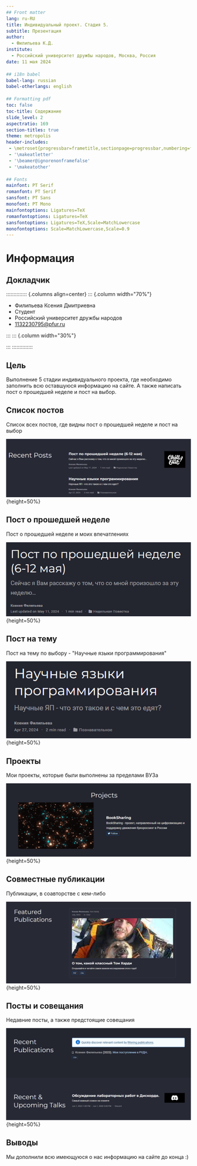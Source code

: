 ```yaml
---
## Front matter
lang: ru-RU
title: Индивидуальный проект. Стадия 5.
subtitle: Презентация
author:
  - Филипьева К.Д.
institute:
  - Российский университет дружбы народов, Москва, Россия
date: 11 мая 2024

## i18n babel
babel-lang: russian
babel-otherlangs: english

## Formatting pdf
toc: false
toc-title: Содержание
slide_level: 2
aspectratio: 169
section-titles: true
theme: metropolis
header-includes:
 - \metroset{progressbar=frametitle,sectionpage=progressbar,numbering=fraction}
 - '\makeatletter'
 - '\beamer@ignorenonframefalse'
 - '\makeatother'
 
## Fonts
mainfont: PT Serif
romanfont: PT Serif
sansfont: PT Sans
monofont: PT Mono
mainfontoptions: Ligatures=TeX
romanfontoptions: Ligatures=TeX
sansfontoptions: Ligatures=TeX,Scale=MatchLowercase
monofontoptions: Scale=MatchLowercase,Scale=0.9
---
```


# Информация

## Докладчик

:::::::::::::: {.columns align=center}
::: {.column width="70%"}

  * Филипьева Ксения Дмитриевна
  * Студент
  * Российский университет дружбы народов
  * [1132230795@pfur.ru](mailto:1132230795@pfur.ru)

:::
::: {.column width="30%"}

:::
::::::::::::::

## Цель

Выполнение 5 стадии индивидуального проекта, где необходимо заполнить всю оставшуюся информацию на сайте. А также написать пост о прошедшей неделе и пост на выбор.

## Список постов

Список всех постов, где видны пост о прошедшей неделе и пост на выбор

![все посты](image/5p1.png){height=50%}

## Пост о прошедшей неделе

Пост о прошедшей неделе и моих впечатлениях

![недельный пост](image/5p2.png){height=50%}

## Пост на тему

Пост на тему по выбору - "Научные языки программирования"

![пост на тему](image/5p3.png){height=50%}

## Проекты

Мои проекты, которые были выполнены за пределами ВУЗа

![проекты](image/5p4.png){height=50%}

## Совместные публикации

Публикации, в соавторстве с кем-либо

![фиты](image/5p5.png){height=50%}

## Посты и совещания

Недавние посты, а также предстоящие совещания

![совещания](image/5p6.png){height=50%}




## Выводы

Мы дополнили всю имеющуюся о нас информацию на сайте до конца :)

